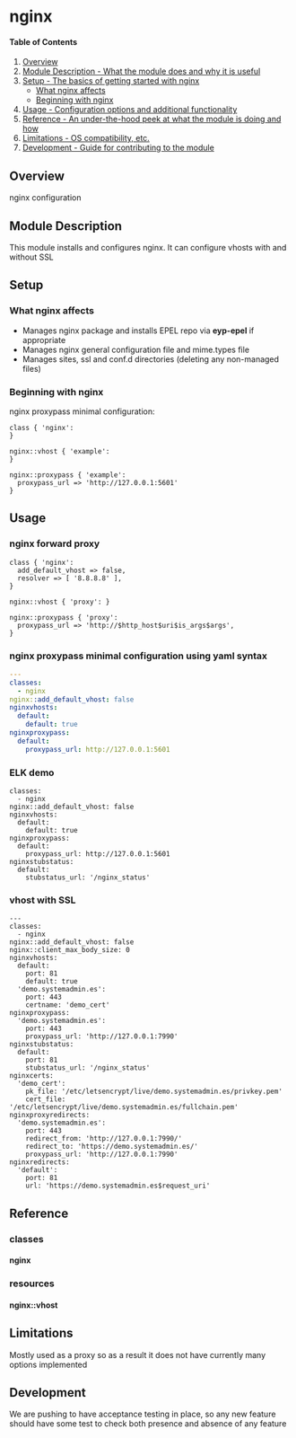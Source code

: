 # nginx

#### Table of Contents

1. [Overview](#overview)
2. [Module Description - What the module does and why it is useful](#module-description)
3. [Setup - The basics of getting started with nginx](#setup)
    * [What nginx affects](#what-nginx-affects)
    * [Beginning with nginx](#beginning-with-nginx)
4. [Usage - Configuration options and additional functionality](#usage)
5. [Reference - An under-the-hood peek at what the module is doing and how](#reference)
5. [Limitations - OS compatibility, etc.](#limitations)
6. [Development - Guide for contributing to the module](#development)

## Overview

nginx configuration

## Module Description

This module installs and configures nginx. It can configure vhosts with and without SSL

## Setup

### What nginx affects

* Manages nginx package and installs EPEL repo via **eyp-epel** if appropriate
* Manages nginx general configuration file and mime.types file
* Manages sites, ssl and conf.d directories (deleting any non-managed files)

### Beginning with nginx

nginx proxypass minimal configuration:

```puppet
class { 'nginx':
}

nginx::vhost { 'example':
}

nginx::proxypass { 'example':
  proxypass_url => 'http://127.0.0.1:5601'
}
```

## Usage

### nginx forward proxy

```puppet
class { 'nginx':
  add_default_vhost => false,
  resolver => [ '8.8.8.8' ],
}

nginx::vhost { 'proxy': }

nginx::proxypass { 'proxy':
  proxypass_url => 'http://$http_host$uri$is_args$args',
}
```

### nginx proxypass minimal configuration using yaml syntax

```yaml
---
classes:
  - nginx
nginx::add_default_vhost: false
nginxvhosts:
  default:
    default: true
nginxproxypass:
  default:
    proxypass_url: http://127.0.0.1:5601
```

### ELK demo

```
classes:
  - nginx
nginx::add_default_vhost: false
nginxvhosts:
  default:
    default: true
nginxproxypass:
  default:
    proxypass_url: http://127.0.0.1:5601
nginxstubstatus:
  default:
    stubstatus_url: '/nginx_status'
```

### vhost with SSL

```
---
classes:
  - nginx
nginx::add_default_vhost: false
nginx::client_max_body_size: 0
nginxvhosts:
  default:
    port: 81
    default: true
  'demo.systemadmin.es':
    port: 443
    certname: 'demo_cert'
nginxproxypass:
  'demo.systemadmin.es':
    port: 443
    proxypass_url: 'http://127.0.0.1:7990'
nginxstubstatus:
  default:
    port: 81
    stubstatus_url: '/nginx_status'
nginxcerts:
  'demo_cert':
    pk_file: '/etc/letsencrypt/live/demo.systemadmin.es/privkey.pem'
    cert_file: '/etc/letsencrypt/live/demo.systemadmin.es/fullchain.pem'
nginxproxyredirects:
  'demo.systemadmin.es':
    port: 443
    redirect_from: 'http://127.0.0.1:7990/'
    redirect_to: 'https://demo.systemadmin.es/'
    proxypass_url: 'http://127.0.0.1:7990'
nginxredirects:
  'default':
    port: 81
    url: 'https://demo.systemadmin.es$request_uri'
```

## Reference

### classes

#### nginx

### resources

#### nginx::vhost

## Limitations

Mostly used as a proxy so as a result it does not have currently many options implemented

## Development

We are pushing to have acceptance testing in place, so any new feature should
have some test to check both presence and absence of any feature
